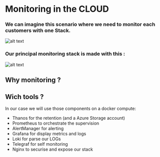# Monitoring in the CLOUD
### We can imagine this scenario where we need to monitor each customers with one Stack.
![alt text](https://ravindrajob.blob.core.windows.net/assets/customerScénario6.png)

### Our principal monitoring stack is made with this :
![alt text](https://ravindrajob.blob.core.windows.net/assets/Monitoring.png)

## Why monitoring ?
## Wich tools ?
In our case we will use those components on a docker compute:
- Thanos for the retention (and a Azure Storage account)
- Prometheus to orchestrate the supervision
- AlertManager for alerting
- Grafana for display metrics and logs
- Loki for parse our LOGs
- Telegraf for self monitoring
- Nginx to securise and expose our stack




